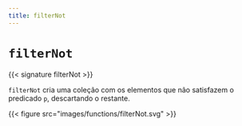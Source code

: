 ```yaml
---
title: filterNot
---
```


# `filterNot`

{{< signature filterNot >}}

`filterNot` cria uma coleção com os elementos que não satisfazem o predicado `p`, descartando o restante.

{{< figure src="images/functions/filterNot.svg" >}}
